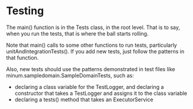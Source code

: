 Testing
=======

The main() function is in the Tests class, in the root level. That is to say, when you 
run the tests, that is where the ball starts rolling.

Note that main() calls to some other functions to run tests, particularly unitAndIntegrationTests().  If 
you add new tests, just follow the patterns in that function.

Also, new tests should use the patterns demonstrated in test files like minum.sampledomain.SampleDomainTests, such as:
- declaring a class variable for the TestLogger, and declaring a constructor that takes a TestLogger and assigns it
  to the class variable
- declaring a tests() method that takes an ExecutorService
